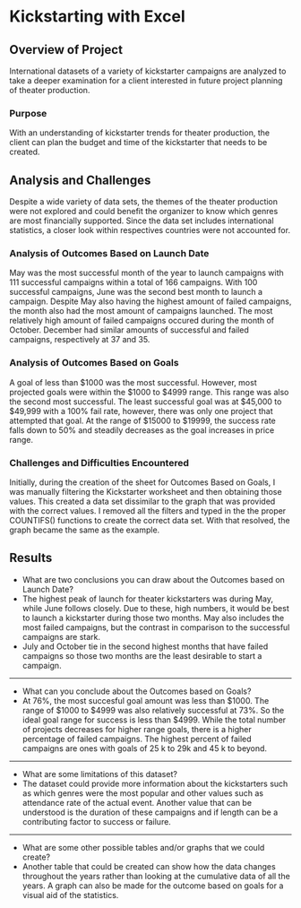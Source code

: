 # Kickstarting with Excel

## Overview of Project
International datasets of a variety of kickstarter campaigns are analyzed to take a deeper examination for a client interested in future project planning of theater production.

### Purpose
With an understanding of kickstarter trends for theater production, the client can plan the budget and time of the kickstarter that needs to be created. 

## Analysis and Challenges

Despite a wide variety of data sets, the themes of the theater production were not explored and could benefit the organizer to know which genres are most financially supported. Since the data set includes international statistics, a closer look within respectives countries were not accounted for.


### Analysis of Outcomes Based on Launch Date
May was the most successful month of the year to launch campaigns with 111 successful campaigns within a total of 166 campaigns. With 100 successful campaigns, June was the second best month to launch a campaign. Despite May also having the highest amount of failed campaigns, the month also had the most amount of campaigns launched. The most relatively high amount of failed campaigns occured during the month of October. December had similar amounts of successful and failed campaigns, respectively at 37 and 35. 

### Analysis of Outcomes Based on Goals
A goal of less than $1000 was the most successful. However, most projected goals were within the $1000 to $4999 range. This range was also the second most successful. The least successful goal was at $45,000 to $49,999 with a 100% fail rate, however, there was only one project that attempted that goal. At the range of $15000 to $19999, the success rate falls down to 50% and steadily decreases as the goal increases in price range. 

### Challenges and Difficulties Encountered
Initially, during the creation of the sheet for Outcomes Based on Goals, I was manually filtering the Kickstarter worksheet and then obtaining those values. This created a data set dissimilar to the graph that was provided with the correct values. I removed all the filters and typed in the the proper COUNTIFS() functions to create the correct data set. With that resolved, the graph became the same as the example. 

## Results

- What are two conclusions you can draw about the Outcomes based on Launch Date? 
- The highest peak of launch for theater kickstarters was during May, while June follows closely. Due to these, high numbers, it would be best to launch a kickstarter during those two months. May also includes the most failed campaigns, but the contrast in comparison to the successful campaigns are stark. 
- July and October tie in the second highest months that have failed campaigns so those two months are the least desirable to start a campaign.
---
- What can you conclude about the Outcomes based on Goals?
- At 76%, the most succesful goal amount was less than $1000. The range of $1000 to $4999 was also relatively successful at 73%. So the ideal goal range for success is less than $4999. While the total number of projects decreases for higher range goals, there is a higher percentage of failed campaigns. The highest percent of failed campaigns are ones with goals of 25 k to 29k and 45 k to beyond.
---
- What are some limitations of this dataset?
- The dataset could provide more information about the kickstarters such as which genres were the most popular and other values such as attendance rate of the actual event. Another value that can be understood is the duration of these campaigns and if length can be a contributing factor to success or failure.
---
- What are some other possible tables and/or graphs that we could create?
- Another table that could be created can show how the data changes throughout the years rather than looking at the cumulative data of all the years. A graph can also be made for the outcome based on goals for a visual aid of the statistics.
